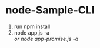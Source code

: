 # node-Sample-CLI

1. run npm install
2. node app.js -a <address> or node app-promise.js -a <address>